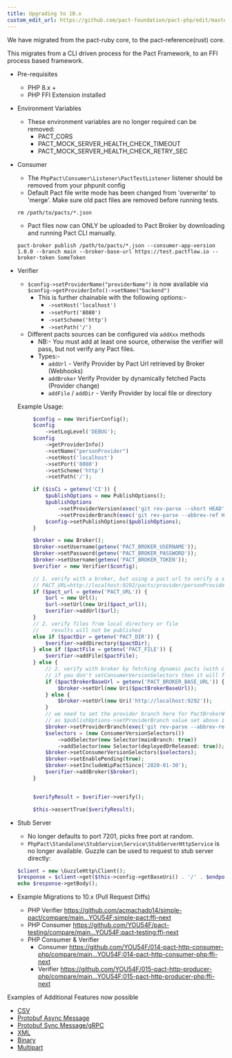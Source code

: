 ```yaml
---
title: Upgrading to 10.x
custom_edit_url: https://github.com/pact-foundation/pact-php/edit/master/UPGRADE-10.0.md
---
```

<!-- This file has been synced from the pact-foundation/pact-php repository. Please do not edit it directly. The URL of the source file can be found in the custom_edit_url value above -->

We have migrated from the pact-ruby core, to the pact-reference(rust) core.

This migrates from a CLI driven process for the Pact Framework, to an FFI process based framework.

- Pre-requisites

  - PHP 8.x +
  - PHP FFI Extension installed

- Environment Variables

  - These environment variables are no longer required can be removed:
    - PACT_CORS
    - PACT_MOCK_SERVER_HEALTH_CHECK_TIMEOUT
    - PACT_MOCK_SERVER_HEALTH_CHECK_RETRY_SEC

- Consumer

  - The `PhpPact\Consumer\Listener\PactTestListener` listener should be removed from your phpunit config
  - Default Pact file write mode has been changed from 'overwrite' to 'merge'. Make sure old pact files are removed before running tests.

  ```shell
  rm /path/to/pacts/*.json
  ```

  - Pact files now can ONLY be uploaded to Pact Broker by downloading and running Pact CLI manually.

  ```shell
  pact-broker publish /path/to/pacts/*.json --consumer-app-version 1.0.0 --branch main --broker-base-url https://test.pactflow.io --broker-token SomeToken
  ```

- Verifier

  - `$config->setProviderName("providerName")` is now available via `$config->getProviderInfo()->setName("backend")`
    - This is further chainable with the following options:-
      - `->setHost('localhost')`
      - `->setPort('8080')`
      - `->setScheme('http')`
      - `->setPath('/')`
  - Different pacts sources can be configured via `addXxx` methods
    - NB:- You must add at least one source, otherwise the verifier will pass, but not verify any Pact files.
    - Types:-
      - `addUrl` - Verify Provider by Pact Url retrieved by Broker (Webhooks)
      - `addBroker` Verify Provider by dynamically fetched Pacts (Provider change)
      - `addFile` / `addDir` - Verify Provider by local file or directory

  Example Usage:

  ```php
       $config = new VerifierConfig();
       $config
           ->setLogLevel('DEBUG');
       $config
           ->getProviderInfo()
           ->setName("personProvider")
           ->setHost('localhost')
           ->setPort('8080')
           ->setScheme('http')
           ->setPath('/');

       if ($isCi = getenv('CI')) {
           $publishOptions = new PublishOptions();
           $publishOptions
               ->setProviderVersion(exec('git rev-parse --short HEAD'))
               ->setProviderBranch(exec('git rev-parse --abbrev-ref HEAD'));
           $config->setPublishOptions($publishOptions);
       }

       $broker = new Broker();
       $broker->setUsername(getenv('PACT_BROKER_USERNAME'));
       $broker->setPassword(getenv('PACT_BROKER_PASSWORD'));
       $broker->setUsername(getenv('PACT_BROKER_TOKEN'));
       $verifier = new Verifier($config);

       // 1. verify with a broker, but using a pact url to verify a specific pact
       // PACT_URL=http://localhost:9292/pacts/provider/personProvider/consumer/personConsumer/latest
       if ($pact_url = getenv('PACT_URL')) {
           $url = new Url();
           $url->setUrl(new Uri($pact_url));
           $verifier->addUrl($url);
       }
       // 2. verify files from local directory or file
       //    results will not be published
       else if ($pactDir = getenv('PACT_DIR')) {
           $verifier->addDirectory($pactDir);
       } else if ($pactFile = getenv('PACT_FILE')) {
           $verifier->addFile($pactFile);
       } else {
           // 2. verify with broker by fetching dynamic pacts (with consumer version selectors)
           // if you don't setConsumerVersionSelectors then it will fetch the latest pact for the named provider
           if ($pactBrokerBaseUrl = getenv('PACT_BROKER_BASE_URL')) {
               $broker->setUrl(new Uri($pactBrokerBaseUrl));
           } else {
               $broker->setUrl(new Uri('http://localhost:9292'));
           }
           // we need to set the provider branch here for PactBrokerWithDynamicConfiguration
           // as $publishOptions->setProviderBranch value set above isn't used.
           $broker->setProviderBranch(exec('git rev-parse --abbrev-ref HEAD'));
           $selectors = (new ConsumerVersionSelectors())
               ->addSelector(new Selector(mainBranch: true))
               ->addSelector(new Selector(deployedOrReleased: true));
           $broker->setConsumerVersionSelectors($selectors);
           $broker->setEnablePending(true);
           $broker->setIncludeWipPactSince('2020-01-30');
           $verifier->addBroker($broker);
       }


       $verifyResult = $verifier->verify();

       $this->assertTrue($verifyResult);
  ```

- Stub Server

  - No longer defaults to port 7201, picks free port at random.
  - `PhpPact\Standalone\StubService\Service\StubServerHttpService` is no longer available. Guzzle can be used to request to stub server directly:

  ```php
  $client = new \GuzzleHttp\Client();
  $response = $client->get($this->config->getBaseUri() . '/' . $endpoint);
  echo $response->getBody();
  ```

- Example Migrations to 10.x (Pull Request Diffs)
  - PHP Verifier https://github.com/acmachado14/simple-pact/compare/main...YOU54F:simple-pact:ffi-next
  - PHP Consumer https://github.com/YOU54F/pact-testing/compare/main...YOU54F:pact-testing:ffi-next
  - PHP Consumer & Verifier
    - Consumer https://github.com/YOU54F/014-pact-http-consumer-php/compare/main...YOU54F:014-pact-http-consumer-php:ffi-next
    - Verifier https://github.com/YOU54F/015-pact-http-producer-php/compare/main...YOU54F:015-pact-http-producer-php:ffi-next


Examples of Additional Features now possible

- [CSV](https://github.com/pact-foundation/pact-php/blob/master/example/csv)
- [Protobuf Async Message](https://github.com/pact-foundation/pact-php/blob/master/example/protobuf-async-message)
- [Protobuf Sync Message/gRPC](https://github.com/pact-foundation/pact-php/blob/master/example/protobuf-sync-message)
- [XML](https://github.com/pact-foundation/pact-php/blob/master/example/xml)
- [Binary](https://github.com/pact-foundation/pact-php/blob/master/example/binary)
- [Multipart](https://github.com/pact-foundation/pact-php/blob/master/example/multipart)
